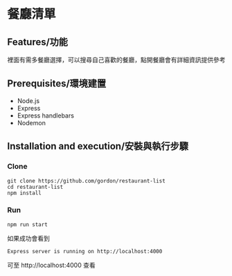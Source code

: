 # 餐廳清單
## Features/功能
裡面有需多餐廳選擇，可以搜尋自己喜歡的餐廳，點開餐廳會有詳細資訊提供參考

## Prerequisites/環境建置
+ Node.js
+ Express
+ Express handlebars
+ Nodemon

## Installation and execution/安裝與執行步驟
### Clone
```
git clone https://github.com/gordon/restaurant-list
cd restaurant-list
npm install
```
### Run
```
npm run start
```
如果成功會看到
```
Express server is running on http://localhost:4000
```
可至 http://localhost:4000 查看
